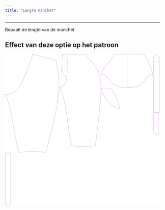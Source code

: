 ```yaml
---
title: "Lengte manchet"
---
```


---

Bepaalt de lengte van de manchet.

## Effect van deze optie op het patroon

![Deze afbeelding toont het effect van deze optie door meerdere varianten die een andere waarde hebben voor deze optie te vervangen](cornelius_kneetobelow_sample.svg "Effect van deze optie op het patroon")
